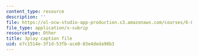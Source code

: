 ```yaml
---
content_type: resource
description: ''
file: https://ol-ocw-studio-app-production.s3.amazonaws.com/courses/6-858-computer-systems-security-fall-2014/e7c1514e3f1d53fbace083e4deda98b3_8PdnOZI7H5E.vtt
file_type: application/x-subrip
resourcetype: Other
title: 3play caption file
uid: e7c1514e-3f1d-53fb-ace0-83e4deda98b3
---
```

